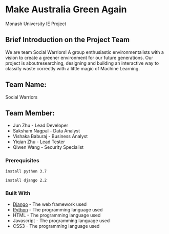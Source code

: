 # Make Australia Green Again
Monash University IE Project

## Brief Introduction on the Project Team
We are team Social Warriors! A group enthusiastic environmentalists with a vision to create a greener environment for our future generations. Our project is aboutresearching, designing and building an interactive way to classify waste correctly with a little magic of Machine Learning. 

## Team Name: 
Social Warriors

## Team Member: 
* Jun Zhu - Lead Developer
* Saksham Nagpal - Data Analyst
* Vishaka Baburaj - Business Analyst
* Yiqian Zhu - Lead Tester
* Qiwen Wang - Security Specialist

### Prerequisites
```
install python 3.7
```
```
install django 2.2
```

### Built With
* [Django](https://docs.djangoproject.com/en/2.2/) - The web framework used
* [Python](https://www.python.org/downloads/release/python-370/) - The programming language used
* HTML - The programming language used
* Javascript - The programming language used
* CSS3 - The programming language used
